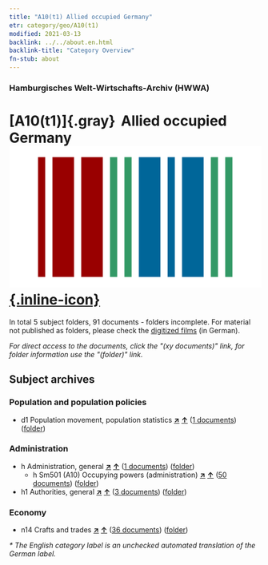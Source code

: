 ```yaml
---
title: "A10(t1) Allied occupied Germany"
etr: category/geo/A10(t1)
modified: 2021-03-13
backlink: ../../about.en.html
backlink-title: "Category Overview"
fn-stub: about
---
```


### Hamburgisches Welt-Wirtschafts-Archiv (HWWA)
# [A10(t1)]{.gray}&#8201; Allied occupied Germany&#160; [![Wikidata item](/images/Wikidata-logo.svg){.inline-icon}](http://www.wikidata.org/entity/Q2415901)





In total 5 subject folders, 91 documents - folders incomplete.
For material not published as folders, please check the [digitized films](/film/h1_sh) (in German).

_For direct access to the documents, click the "(xy documents)" link, for folder information use the "(folder)" link._

## Subject archives



### Population and population policies

- d1 Population movement, population statistics [**&nearr;**](../../../subject/i/144222/about.en.html "Population movement, population statistics (all over the world)") [**&uarr;**](../../../subject/about.en.html#d1 "Subject category system") (<a href="https://pm20.zbw.eu/dfgview/sh/187230,144222" title="about: Allied occupied Germany : Population movement, population statistics" target="_blank">1 documents</a>) ([folder](../../../../folder/sh/1872xx/187230/1442xx/144222/about.en.html))

### Administration

- h Administration, general [**&nearr;**](../../../subject/i/144659/about.en.html "Administration, general (all over the world)") [**&uarr;**](../../../subject/about.en.html#h "Subject category system") (<a href="https://pm20.zbw.eu/dfgview/sh/187230,144659" title="about: Allied occupied Germany : Administration, general" target="_blank">1 documents</a>) ([folder](../../../../folder/sh/1872xx/187230/1446xx/144659/about.en.html))
  - h Sm501 (A10) Occupying powers (administration) [**&nearr;**](../../../subject/i/205741/about.en.html "Occupying powers (administration) (all over the world)") [**&uarr;**](../../../subject/about.en.html#h_Sm501_(A10) "Subject category system") (<a href="https://pm20.zbw.eu/dfgview/sh/187230,205741" title="about: Allied occupied Germany : Occupying powers (administration)" target="_blank">50 documents</a>) ([folder](../../../../folder/sh/1872xx/187230/2057xx/205741/about.en.html))
- h1 Authorities, general [**&nearr;**](../../../subject/i/144660/about.en.html "Authorities, general (all over the world)") [**&uarr;**](../../../subject/about.en.html#h1 "Subject category system") (<a href="https://pm20.zbw.eu/dfgview/sh/187230,144660" title="about: Allied occupied Germany : Authorities, general" target="_blank">3 documents</a>) ([folder](../../../../folder/sh/1872xx/187230/1446xx/144660/about.en.html))

### Economy

- n14 Crafts and trades [**&nearr;**](../../../subject/i/145135/about.en.html "Crafts and trades (all over the world)") [**&uarr;**](../../../subject/about.en.html#n14 "Subject category system") (<a href="https://pm20.zbw.eu/dfgview/sh/187230,145135" title="about: Allied occupied Germany : Crafts and trades" target="_blank">36 documents</a>) ([folder](../../../../folder/sh/1872xx/187230/1451xx/145135/about.en.html))


_* The English category label is an unchecked automated translation of the German label._

